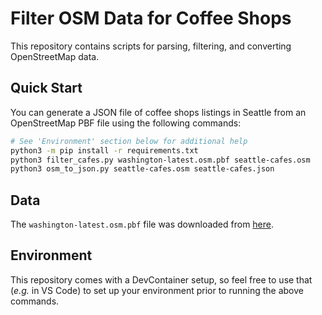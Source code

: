 # Filter OSM Data for Coffee Shops

This repository contains scripts for parsing, filtering, and converting OpenStreetMap data.

## Quick Start

You can generate a JSON file of coffee shops listings in Seattle from an OpenStreetMap PBF file using the following commands:

```bash
# See 'Environment' section below for additional help
python3 -m pip install -r requirements.txt
python3 filter_cafes.py washington-latest.osm.pbf seattle-cafes.osm
python3 osm_to_json.py seattle-cafes.osm seattle-cafes.json
```

## Data

The `washington-latest.osm.pbf` file was downloaded from [here](https://download.geofabrik.de/north-america/us/washington.html).

## Environment

This repository comes with a DevContainer setup, so feel free to use that (_e.g._ in VS Code) to set up your environment prior to running the above commands.
